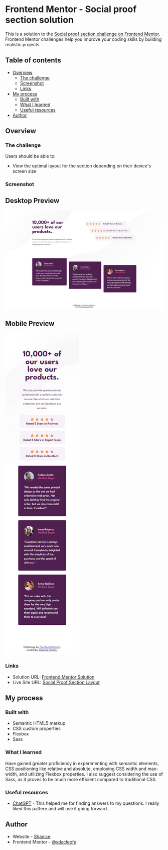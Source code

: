 # Frontend Mentor - Social proof section solution

This is a solution to the [Social proof section challenge on Frontend Mentor](https://www.frontendmentor.io/challenges/social-proof-section-6e0qTv_bA). Frontend Mentor challenges help you improve your coding skills by building realistic projects.

## Table of contents

- [Overview](#overview)
  - [The challenge](#the-challenge)
  - [Screenshot](#screenshot)
  - [Links](#links)
- [My process](#my-process)
  - [Built with](#built-with)
  - [What I learned](#what-i-learned)
  - [Useful resources](#useful-resources)
- [Author](#author)

## Overview

### The challenge

Users should be able to:

- View the optimal layout for the section depending on their device's screen size

### Screenshot

Desktop Preview
---
![](./design/desktop-design-f.png)

Mobile Preview
---
![](./design/mobile-design-f.png)

### Links

- Solution URL: [Frontend Mentor Solution](https://www.frontendmentor.io/solutions/social-proof-section-n1Tc76X3p_)
- Live Site URL: [Social Proof Section Layout](https://sdacleofe.github.io/social-proof-section-master-main/)

## My process

### Built with

- Semantic HTML5 markup
- CSS custom properties
- Flexbox
- Sass

### What I learned

Have gained greater proficiency in experimenting with semantic elements, CSS positioning like relative and absolute, employing CSS width and max-width, and utilizing Flexbox properties. I also suggest considering the use of Sass, as it proves to be much more efficient compared to traditional CSS.

### Useful resources

- [ChatGPT](https://chat.openai.com/) - This helped me for finding answers to my questions. I really liked this pattern and will use it going forward.

## Author

- Website - [Shanice](https://github.com/sdacleofe/about-me)
- Frontend Mentor - [@sdacleofe](https://www.frontendmentor.io/profile/sdacleofe)
